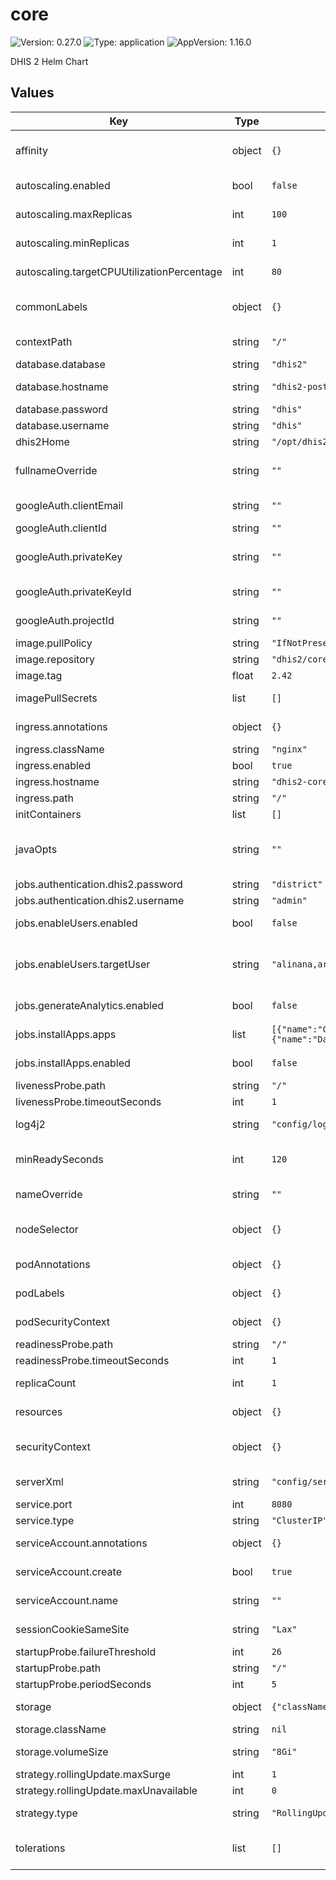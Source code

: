 # core

![Version: 0.27.0](https://img.shields.io/badge/Version-0.27.0-informational?style=flat-square) ![Type: application](https://img.shields.io/badge/Type-application-informational?style=flat-square) ![AppVersion: 1.16.0](https://img.shields.io/badge/AppVersion-1.16.0-informational?style=flat-square)

DHIS 2 Helm Chart

## Values

| Key | Type | Default | Description |
|-----|------|---------|-------------|
| affinity | object | `{}` | Affinity rules for pod scheduling, allowing you to define preferred or required co-location of pods. |
| autoscaling.enabled | bool | `false` | Whether horizontal pod autoscaler is enabled. |
| autoscaling.maxReplicas | int | `100` | Maximum number of replicas for the deployment. |
| autoscaling.minReplicas | int | `1` | Minimum number of replicas for the deployment. |
| autoscaling.targetCPUUtilizationPercentage | int | `80` | Target CPU utilization percentage to scale based on. |
| commonLabels | object | `{}` | Common labels applied to all Kubernetes resources created by this chart. |
| contextPath | string | `"/"` | Context path settings for Embedded Tomcat (optional). |
| database.database | string | `"dhis2"` | Name of the database to use. |
| database.hostname | string | `"dhis2-postgresql.dhis2.svc"` | Hostname or IP address of the PostgreSQL server. |
| database.password | string | `"dhis"` | Default database password. |
| database.username | string | `"dhis"` | Default database username. |
| dhis2Home | string | `"/opt/dhis2"` | DHIS 2 home directory. |
| fullnameOverride | string | `""` | Overrides the full name of the deployment (including namespace). |
| googleAuth.clientEmail | string | `""` | The email address of the service account. |
| googleAuth.clientId | string | `""` | The OAuth 2.0 Client ID. |
| googleAuth.privateKey | string | `""` | The private key in PEM format. Use single quotes if it contains \n or other special characters. |
| googleAuth.privateKeyId | string | `""` | The private key ID used for authentication. |
| googleAuth.projectId | string | `""` | The unique ID of the Google Cloud Project. |
| image.pullPolicy | string | `"IfNotPresent"` | Image pull policy. |
| image.repository | string | `"dhis2/core"` | Docker image repository name. |
| image.tag | float | `2.42` | Image tag. |
| imagePullSecrets | list | `[]` | List of secrets to use for pulling images from private registries. |
| ingress.annotations | object | `{}` | Annotations which should be applied to the ingress resource |
| ingress.className | string | `"nginx"` | Class name |
| ingress.enabled | bool | `true` | Whether to enable ingress or not. |
| ingress.hostname | string | `"dhis2-core.127.0.0.1.nip.io"` | Hostname |
| ingress.path | string | `"/"` | Path |
| initContainers | list | `[]` | Init containers. |
| javaOpts | string | `""` | Additional options for JVM.catalinaOpts: "-Dcontext.path='' -Dcontext.sameSiteCookies='lax'" |
| jobs.authentication.dhis2.password | string | `"district"` | Default DHIS2 username. |
| jobs.authentication.dhis2.username | string | `"admin"` | Default DHIS2 username. |
| jobs.enableUsers.enabled | bool | `false` | Whether the "Enable Users" job is enabled. |
| jobs.enableUsers.targetUser | string | `"alinana,arabiceB"` | List of users to target. Support multiple users by adding a comma-separated list of usernames. |
| jobs.generateAnalytics.enabled | bool | `false` | Whether the "Generate Analytics" job is enabled. |
| jobs.installApps.apps | list | `[{"name":"Capture","version":"latest"},{"name":"Dashboard","version":"latest"}]` | List of applications to install/update |
| jobs.installApps.enabled | bool | `false` | Whether the "Install Apps" job is enabled. |
| livenessProbe.path | string | `"/"` | Path |
| livenessProbe.timeoutSeconds | int | `1` | Timeout in seconds |
| log4j2 | string | `"config/log4j2.xml"` | Path to the log4j2 configuration file. |
| minReadySeconds | int | `120` | Minimum number of seconds for the pod to be ready before being considered available. |
| nameOverride | string | `""` | Overrides the chart's default name. |
| nodeSelector | object | `{}` | Node selector labels that allow pods to be scheduled only onto nodes matching these labels. |
| podAnnotations | object | `{}` | Annotations applied to all pods deployed by this chart. |
| podLabels | object | `{}` | Labels applied to all pods deployed by this chart. |
| podSecurityContext | object | `{}` | Security context settings for pods (e.g., fsGroup). |
| readinessProbe.path | string | `"/"` | Path |
| readinessProbe.timeoutSeconds | int | `1` | Timeout in seconds |
| replicaCount | int | `1` | Number of replicas (instances) of DHIS 2 to run. |
| resources | object | `{}` | Resource requests and limits for containers. |
| securityContext | object | `{}` | Security context settings for containers (e.g., allowPrivilegeEscalation). |
| serverXml | string | `"config/server.xml"` | Path to the Tomcat server XML configuration file. |
| service.port | int | `8080` | Service port |
| service.type | string | `"ClusterIP"` | Service type |
| serviceAccount.annotations | object | `{}` | Additional annotations for the service account. |
| serviceAccount.create | bool | `true` | Whether a service account should be created. |
| serviceAccount.name | string | `""` | Name of an existing service account to use. |
| sessionCookieSameSite | string | `"Lax"` | Value can be 'Lax', 'Strict', or 'None'. |
| startupProbe.failureThreshold | int | `26` | Maximum number of failures. |
| startupProbe.path | string | `"/"` | Path |
| startupProbe.periodSeconds | int | `5` | Period between each try |
| storage | object | `{"className":null,"volumeSize":"8Gi"}` | Custom configuration snippet (optional). customConfigSnippet: |  custom = property Storage settings. |
| storage.className | string | `nil` | Name of the storage class. |
| storage.volumeSize | string | `"8Gi"` | Size of the Persistent Volume Claim, e.g., 8Gi for 8 gigabytes. |
| strategy.rollingUpdate.maxSurge | int | `1` | Maximum surge |
| strategy.rollingUpdate.maxUnavailable | int | `0` | Maximum unavailable |
| strategy.type | string | `"RollingUpdate"` | Deployment strategy for rolling updates. |
| tolerations | list | `[]` | Tolerations that are added to pods to allow them to schedule onto nodes with certain taints. |


